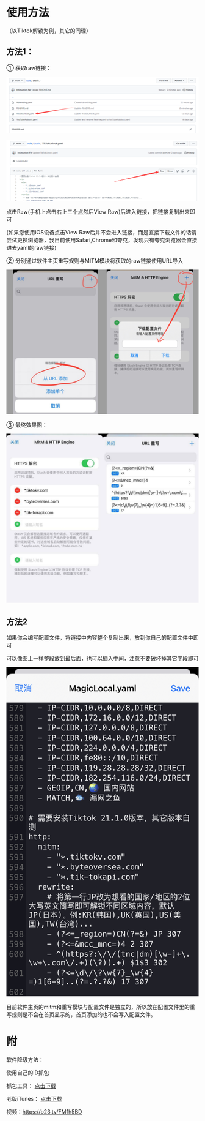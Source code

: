 使用方法
===

（以Tiktok解锁为例，其它的同理）

  方法1：
  ----
① 获取raw链接：

![](https://raw.githubusercontent.com/Infatuation-Fei/explain/main/Picture/tiktokyanshi.jpg)

![](https://raw.githubusercontent.com/Infatuation-Fei/explain/main/Picture/Tiktokyanshi2.jpg)

点击Raw(手机上点击右上三个点然后View Raw)后进入链接，把链接复制出来即可

(如果您使用iOS设备点击View Raw后并不会进入链接，而是直接下载文件的话请尝试更换浏览器，我目前使用Safari,Chrome和夸克，发现只有夸克浏览器会直接进去yaml的raw链接)

② 分别通过软件主页重写规则与MITM模块将获取的raw链接使用URL导入

![](https://raw.githubusercontent.com/Infatuation-Fei/explain/main/Picture/Tiktokyanshi0.jpg)

③ 最终效果图：

![](https://raw.githubusercontent.com/Infatuation-Fei/explain/main/Picture/IMG_1716.JPG)

  方法2
  -----
 如果你会编写配置文件，将链接中内容整个复制出来，放到你自己的配置文件中即可
 
 可以像图上一样整段放到最后面，也可以插入中间，注意不要破坏掉其它字段即可
 
 ![](https://raw.githubusercontent.com/Infatuation-Fei/explain/main/Picture/Tiktokyanshi3.jpg)
 
 目前软件主页的mitm和重写模块与配置文件是独立的，所以放在配置文件里的重写规则是不会在首页显示的，首页添加的也不会写入配置文件。
 
附
=

  软件降级方法：

  使用自己的ID抓包
 
  抓包工具：
  [点击下载](https://raw.githubusercontent.com/Semporia/TikTok-Unlock/master/iOS%E6%8A%93%E5%8C%85/iOS%E6%97%A7%E7%89%88%E5%BA%94%E7%94%A8%E4%B8%8B%E8%BD%BDv5.1.exe)

  老版iTunes：
  [点击下载](https://secure-appldnld.apple.com/itunes12/091-87819-20180912-69177170-B085-11E8-B6AB-C1D03409AD2A6/iTunes64Setup.exe)

  视频：https://b23.tv/FM1h5BD
